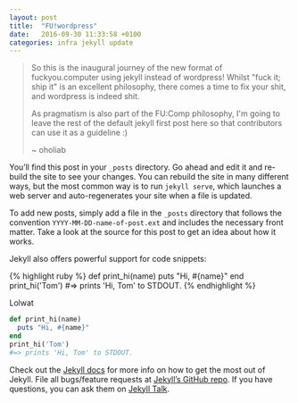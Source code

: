 ```yaml
---
layout: post
title:  "FU!wordpress"
date:   2016-09-30 11:33:58 +0100
categories: infra jekyll update
---
```


> So this is the inaugural journey of the new format of fuckyou.computer using
> jekyll instead of wordpress! Whilst "fuck it; ship it" is an excellent
> philosophy, there comes a time to fix your shit, and wordpress is indeed shit.
>
> As pragmatism is also part of the FU:Comp philosophy, I'm going to leave the
> rest of the default jekyll first post here so that contributors can use it as a
> guideline :)
>
> ~ oholiab

You’ll find this post in your `_posts` directory. Go ahead and edit it and re-build the site to see your changes. You can rebuild the site in many different ways, but the most common way is to run `jekyll serve`, which launches a web server and auto-regenerates your site when a file is updated.

To add new posts, simply add a file in the `_posts` directory that follows the convention `YYYY-MM-DD-name-of-post.ext` and includes the necessary front matter. Take a look at the source for this post to get an idea about how it works.

Jekyll also offers powerful support for code snippets:

{% highlight ruby %}
def print_hi(name)
  puts "Hi, #{name}"
end
print_hi('Tom')
#=> prints 'Hi, Tom' to STDOUT.
{% endhighlight %}

Lolwat

```ruby
def print_hi(name)
  puts "Hi, #{name}"
end
print_hi('Tom')
#=> prints 'Hi, Tom' to STDOUT.
```

Check out the [Jekyll docs][jekyll-docs] for more info on how to get the most out of Jekyll. File all bugs/feature requests at [Jekyll’s GitHub repo][jekyll-gh]. If you have questions, you can ask them on [Jekyll Talk][jekyll-talk].

[jekyll-docs]: http://jekyllrb.com/docs/home
[jekyll-gh]:   https://github.com/jekyll/jekyll
[jekyll-talk]: https://talk.jekyllrb.com/
